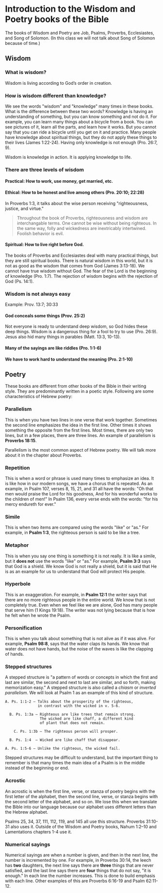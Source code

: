 # Introduction to the Wisdom and Poetry books of the Bible

The books of Wisdom and Poetry are Job, Psalms, Proverbs, Ecclesiastes, and Song of Solomon. (In this class we will not talk about Song of Solomon because of time.)

## Wisdom

### What is wisdom?

Wisdom is living according to God’s order in creation.

### How is wisdom different than knowledge?

We see the words "wisdom" and "knowledge" many times in these books. What is the difference between these two words? Knowledge is having an understanding of something, but you can know something and not do it. For example, you can learn many things about a bicycle from a book. You can see pictures of it, learn all the parts, and learn how it works. But you cannot say that you can ride a bicycle until you get on it and practice. Many people have knowledge about spiritual things, but they do not apply these things to their lives (James 1:22-24). Having only knowledge is not enough (Pro. 26:7, 9).

Wisdom is knowledge in action. It is applying knowledge to life.

### There are three levels of wisdom

#### Practical: How to work, use money, get married, etc. 

#### Ethical: How to be honest and live among others (Pro. 20:10; 22:28)

In Proverbs 1:3, it talks about the wise person receiving "righteousness, justice, and virtue."

> Throughout the book of Proverbs, righteousness and wisdom are interchangable terms. One cannot be wise without being righteous. In the same way, folly and wickedness are inextricably intertwined. Foolish behavior is evil.

#### Spiritual: How to live right before God. 

The books of Proverbs and Ecclesiastes deal with many practical things, but they are still spiritual books. There is natural wisdom in this world, but it is not as good as the wisdom that comes from God (James 3:13-18). We cannot have true wisdom without God. The fear of the Lord is the beginning of knowledge (Pro. 1:7). The rejection of wisdom begins with the rejection of God (Ps. 14:1).

### Wisdom is not always easy

Example: Prov. 13:7; 30:33

#### God conceals some things (Prov. 25:2)

Not everyone is ready to understand deep wisdom, so God hides these deep things. Wisdom is a dangerous thing for a fool to try to use (Pro. 26:9). Jesus also hid many things in parables (Matt. 13:3, 10-13).

#### Many of the sayings are like riddles (Pro. 1:1-6)

#### We have to work hard to understand the meaning (Pro. 2:1-10)

## Poetry

These books are different from other books of the Bible in their writing style. They are predominantly written in a poetic style. Following are some characteristics of Hebrew poetry:

### Parallelism

This is when you have two lines in one verse that work together. Sometimes the second line emphasizes the idea in the first line. Other times it shows something the opposite from the first lines. Most times, there are only two lines, but in a few places, there are three lines. An example of parallelism is **Proverbs 18:15**.

Parallelism is the most common aspect of Hebrew poetry. We will talk more about it in the chapter about Proverbs.

### Repetition

This is when a word or phrase is used many times to emphasize an idea. It is like how in our modern songs, we have a chorus that is repeated. As an example, in Psalm 107, verses 8, 15, 21, and 31 all have the words: "Oh that men would praise the Lord for his goodness, And for his wonderful works to the children of men!" In Psalm 136, every verse ends with the words: "for his mercy endureth for ever."

### Simile

This is when two items are compared using the words "like" or "as." For example, in **Psalm 1:3**, the righteous person is said to be like a tree.

### Metaphor

This is when you say one thing is something it is not really. It is like a simile, but it **does not** use the words "like" or "as." For example, **Psalm 3:3** says that God is a shield. We know God is not really a shield, but it is said that He is as an example for us to understand that God will protect His people.

### Hyperbole

This is an exaggeration. For example, in **Psalm 12:1** the writer says that there are no more righteous people in the entire world. We know that is not completely true. Even when we feel like we are alone, God has many people that serve him (1 Kings 19:18). The writer was not lying because that is how he felt when he wrote the Psalm.

### Personification

This is when you talk about something that is not alive as if it was alive. For example, **Psalm 98:8**, says that the water claps its hands. We know that water does not have hands, but the noise of the waves is like the clapping of hands. 

### Stepped structures

A stepped structure is "a pattern of words or concepts in which the first and last are similar, the second and next to last are similar, and so forth, making memorization easy." A stepped structure is also called a _chiasm_ or _inverted parallelism_. We will look at Psalm 1 as an example of this kind of structure.

```
A. Ps. 1:1-2 — Talks about the prosperity of the righteous, 
               in contrast with the wicked in v. 5-6.

  B. Ps. 1:3a — Righteous are like trees that remain strong.
                The wicked are like chaff, a different kind 
                of plant that does not remain.

    C. Ps. 1:3b — The righteous person will prosper.

  B. Ps. 1:4  — Wicked are like chaff that disappear.

A. Ps. 1:5-6 — Unlike the righteous, the wicked fail.
```

Stepped structures may be difficult to understand, but the important thing to remember is that many times the main idea of a Psalm is in the middle instead of the beginning or end.

### Acrostic

An acrostic is when the first line, verse, or stanza of poetry begins with the first letter of the alphabet, then the second line, verse, or stanza begins with the second letter of the alphabet, and so on. We lose this when we translate the Bible into our language because our alphabet uses different letters than the Hebrew alphabet.

Psalms 25, 34, 37, 111, 112, 119, and 145 all use this structure. Proverbs 31:10-31 also uses it. Outside of the Wisdom and Poetry books, Nahum 1:2–10 and Lamentations chapters 1-4 use it.

### Numerical sayings

Numerical sayings are when a number is given, and then in the next line, the number is incremented by one. For example, in Proverbs 30:14, the leech has **two** daughters, the next line says there are **three** things that are never satisfied, and the last line says there are **four** things that do not say, "it is enough." In each line the number increases. This is done to build emphasis with each line. Other examples of this are Proverbs 6:16-19 and Psalm 62:11-12.
